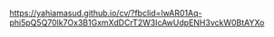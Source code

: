https://yahiamasud.github.io/cv/?fbclid=IwAR01Aq-phi5pQ5Q70lk7Ox3B1GxmXdDCrT2W3IcAwUdpENH3vckW0BtAYXo
